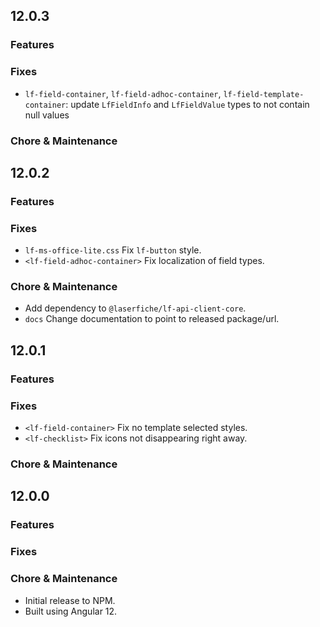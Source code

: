 ## 12.0.3

### Features

### Fixes

- `lf-field-container`, `lf-field-adhoc-container`, `lf-field-template-container`: update `LfFieldInfo` and `LfFieldValue` types to not contain null values

### Chore & Maintenance

## 12.0.2

### Features

### Fixes

- `lf-ms-office-lite.css` Fix `lf-button` style.
- `<lf-field-adhoc-container>` Fix localization of field types.

### Chore & Maintenance

- Add dependency to `@laserfiche/lf-api-client-core`.
- `docs` Change documentation to point to released package/url.

## 12.0.1

### Features

### Fixes

- `<lf-field-container>` Fix no template selected styles.
- `<lf-checklist>` Fix icons not disappearing right away.


### Chore & Maintenance


## 12.0.0

### Features

### Fixes

### Chore & Maintenance

- Initial release to NPM. 
- Built using Angular 12.
